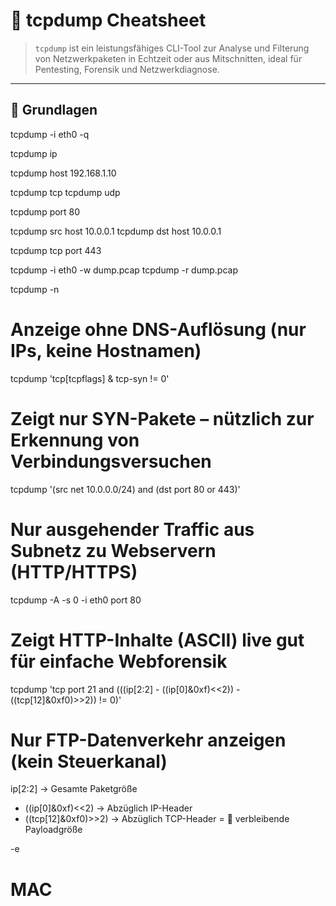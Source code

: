 # 📄 tcpdump Cheatsheet

> `tcpdump` ist ein leistungsfähiges CLI-Tool zur Analyse und Filterung von Netzwerkpaketen in Echtzeit oder aus Mitschnitten, ideal für Pentesting, Forensik und Netzwerkdiagnose.

---

## 🔧 Grundlagen

tcpdump -i eth0 -q

tcpdump ip

tcpdump host 192.168.1.10

tcpdump tcp
tcpdump udp

tcpdump port 80

tcpdump src host 10.0.0.1
tcpdump dst host 10.0.0.1

tcpdump tcp port 443

tcpdump -i eth0 -w dump.pcap
tcpdump -r dump.pcap

tcpdump -n
# Anzeige ohne DNS-Auflösung (nur IPs, keine Hostnamen)

tcpdump 'tcp[tcpflags] & tcp-syn != 0'
# Zeigt nur SYN-Pakete – nützlich zur Erkennung von Verbindungsversuchen

tcpdump '(src net 10.0.0.0/24) and (dst port 80 or 443)'
# Nur ausgehender Traffic aus Subnetz zu Webservern (HTTP/HTTPS)

tcpdump -A -s 0 -i eth0 port 80
# Zeigt HTTP-Inhalte (ASCII) live gut für einfache Webforensik

tcpdump 'tcp port 21 and (((ip[2:2] - ((ip[0]&0xf)<<2)) - ((tcp[12]&0xf0)>>2)) != 0)'
# Nur FTP-Datenverkehr anzeigen (kein Steuerkanal)

ip[2:2]                          → Gesamte Paketgröße
- ((ip[0]&0xf)<<2)              → Abzüglich IP-Header
- ((tcp[12]&0xf0)>>2)           → Abzüglich TCP-Header
= 🧩 verbleibende Payloadgröße

-e 
# MAC
